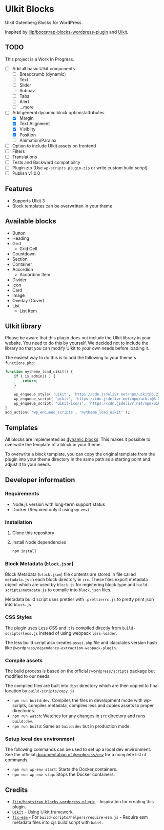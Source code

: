 # UIkit Blocks

UIkit Gutenberg Blocks for WordPress.

Inspired by [liip/bootstrap-blocks-wordpress-plugin](https://github.com/liip/bootstrap-blocks-wordpress-plugin) and [UIkit](https://github.com/uikit/uikit).

## TODO

This project is a Work In Progress.

-   [ ] Add all basic UIkit components
    -   [ ] Breadcrumb (dynamic)
    -   [ ] Text
    -   [ ] Slider
    -   [ ] Subnav
    -   [ ] Tabs
    -   [ ] Alert
    -   [ ] ...more
-   [ ] Add general dynamic block options/attributes
    -   [x] Margin
    -   [x] Text Alignment
    -   [x] Visiblity
    -   [x] Position
    -   [ ] Animation/Paralax
-   [ ] Option to include UIkit assets on frontend
-   [ ] Filters
-   [ ] Translations
-   [ ] Tests and Backward compatibility
-   [ ] Plugin zip (Use `wp-scripts plugin-zip` or write custom build script)
-   [ ] Publish v1.0.0

## Features

-   Supports UIkit 3
-   Block templates can be overwritten in your theme

## Available blocks

-   Button
-   Heading
-   Grid
    -   Grid Cell
-   Countdown
-   Section
-   Container
-   Accordion
    -   Accordion Item
-   Divider
-   Icon
-   Card
-   Image
-   Overlay (Cover)
-   List
    -   List Item

## UIkit library

Please be aware that this plugin does not include the UIkit library in your website. You need to do this by yourself. We decided not to include the library so that you can modify UIkit to your own needs before loading it.

The easiest way to do this is to add the following to your theme's `functions.php`:

```php
function mytheme_load_uikit() {
    if ( is_admin() ) {
        return;
    }

    wp_enqueue_style( 'uikit', 'https://cdn.jsdelivr.net/npm/uikit@3.21.7/dist/css/uikit.min.css', array(), '3.21.7' );
    wp_enqueue_script( 'uikit', 'https://cdn.jsdelivr.net/npm/uikit@3.21.7/dist/js/uikit.min.js', array(), '3.21.7', true );
    wp_enqueue_script( 'uikit-icons', 'https://cdn.jsdelivr.net/npm/uikit@3.21.7/dist/js/uikit-icons.min.js', array(), '3.21.7', true );
}
add_action( 'wp_enqueue_scripts', 'mytheme_load_uikit' );
```

## Templates

All blocks are implemented as [dynamic blocks](https://wordpress.org/gutenberg/handbook/designers-developers/developers/tutorials/block-tutorial/creating-dynamic-blocks/). This makes it possible to overwrite the template of a block in your theme.

To overwrite a block template, you can copy the original template from the plugin into your theme directory in the same path as a starting point and adjust it to your needs.

## Developer information

### Requirements

-   Node.js version with long-term support status
-   Docker (Required only if using `wp-env`)

### Installation

1. Clone this repository

2. Install Node dependencies

    ```bash
    npm install
    ```

### Block Metadata (`block.json`)

Block Metadata (`block.json`) file contents are stored in file called `metadata.js` in each block directory in `src`. These files export metadata object which are used by `block.js` for registering block type and `build-scripts/metadata.js` to compile into `block.json` files.

Metadata build script uses prettier with `.prettierrc.js` to pretty print json into `block.js`.

### CSS Styles

The plugin uses Less CSS and it is compiled directly from `build-scripts/less.js` instead of using webpack `less-loader`.

The less build script also creates `asset.php` file and claculates version hash like `@wordpress/dependency-extraction-webpack-plugin`.

### Compile assets

The build process is based on the official [`@wordpress/scripts`](https://developer.wordpress.org/block-editor/packages/packages-scripts/) package but modified to our needs.

The compiled files are built into `dist` directory which are then copied to final location by `build-scripts/copy.js`

-   `npm run build:dev`: Compiles the files in development mode with wp-scripts, compiles metadata, compiles less and copies assets to proper directories.
-   `npm run watch`: Watches for any changes in `src` directory and runs `build:dev`.
-   `npm run build`: Same as `build:dev` but in production mode.

### Setup local dev environment

The following commands can be used to set up a local dev environment. See the official [documentation of `@wordpress/env`](https://developer.wordpress.org/block-editor/packages/packages-env/#command-reference) for a complete list of commands.

-   `npm run wp-env start`: Starts the Docker containers.
-   `npm run wp-env stop`: Stops the Docker containers.

## Credits

-   [`liip/bootstrap-blocks-wordpress-plugin`](https://github.com/liip/bootstrap-blocks-wordpress-plugin) - Inspiration for creating this plugin.
-   [`UIkit`](https://github.com/uikit/uikit) - Using UIkit framework.
-   [`fix-esm`](https://www.npmjs.com/package/fix-esm) - For `build-scripts/helpers/require-esm.js` - Require esm metadata files into cjs build script with `babel`.

